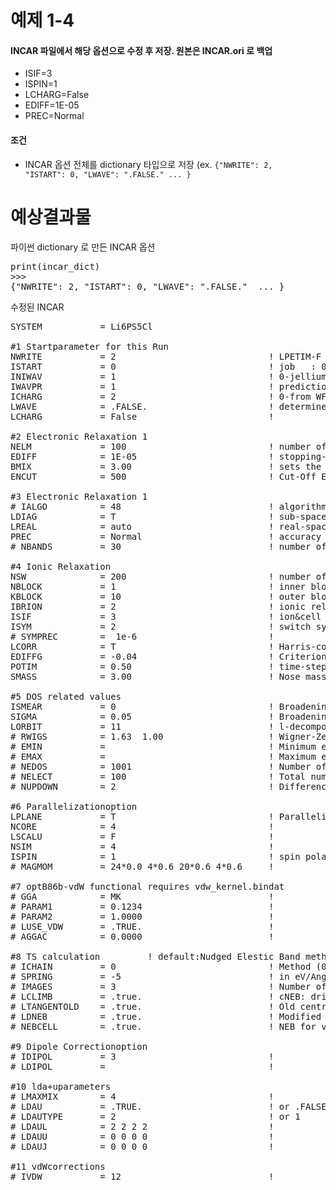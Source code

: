 # 예제 1-4
#### INCAR 파일에서 해당 옵션으로 수정 후 저장. 원본은 INCAR.ori 로 백업
- ISIF=3
- ISPIN=1
- LCHARG=False
- EDIFF=1E-05
- PREC=Normal
#### 조건    
- INCAR 옵션 전체를 dictionary 타입으로 저장 (ex. <code>{"NWRITE": 2, "ISTART": 0, "LWAVE": ".FALSE."  ... }</code>

# 예상결과물
파이썬 dictionary 로 만든 INCAR 옵션
<pre>
print(incar_dict)
>>>
{"NWRITE": 2, "ISTART": 0, "LWAVE": ".FALSE."  ... }
</pre>
수정된 INCAR
<pre>
SYSTEM           = Li6PS5Cl                      

#1 Startparameter for this Run
NWRITE           = 2                             ! LPETIM-F    write-flag & timer
ISTART           = 0                             ! job   : 0-new  1-contEcut  2-sameBS
INIWAV           = 1                             ! 0-jellium  1-random
IWAVPR           = 1                             ! prediction:  0-non 1-charg 2-wave 3-comb
ICHARG           = 2                             ! 0-from WF  1-from CHGCAR  2-from atom  11-12-fixed
LWAVE            = .FALSE.                       ! determines whether the wavefunctions are written to the WAVECAR file
LCHARG           = False                         !

#2 Electronic Relaxation 1
NELM             = 100                           ! number of iterations
EDIFF            = 1E-05                         ! stopping-criterion for ELM
BMIX             = 3.00                          ! sets the cutoff wave vector for Kerker mixing for the magnetization density
ENCUT            = 500                           ! Cut-Off Energy

#3 Electronic Relaxation 1
# IALGO          = 48                            ! algorithm for the e-relax
LDIAG            = T                             ! sub-space diagonalisation
LREAL            = auto                          ! real-space projection
PREC             = Normal                        ! accuracy
# NBANDS         = 30                            ! number of bands for diagonalization

#4 Ionic Relaxation
NSW              = 200                           ! number of steps for IOM
NBLOCK           = 1                             ! inner block
KBLOCK           = 10                            ! outer block
IBRION           = 2                             ! ionic relax: 0-MD 1-quasi-New 2-CG
ISIF             = 3                             ! ion&cell relax: 0-MD 2-ion&stress 3-ion&cell&stress
ISYM             = 2                             ! switch symmetry stuff ON (1 or 2) or OFF (0)
# SYMPREC        =  1e-6                         !
LCORR            = T                             ! Harris-correction to forces
EDIFFG           = -0.04                         ! Criterion for geom opt (eV/Ang)
POTIM            = 0.50                          ! time-step for ionic motion (fs)
SMASS            = 3.00                          ! Nose mass-parameter (am)

#5 DOS related values
ISMEAR           = 0                             ! Broadening methode -5-tet -1-fermi 0-gaus 1-mp 2-mp2
SIGMA            = 0.05                          ! Broadening in eV
LORBIT           = 11                            ! l-decomposed DOS
# RWIGS          = 1.63  1.00                    ! Wigner-Zeits radius
# EMIN           =                               ! Minimum energy for DOS
# EMAX           =                               ! Maximum energy for DOS
# NEDOS          = 1001                          ! Number of DOS points
# NELECT         = 100                           ! Total number of electrons
# NUPDOWN        = 2                             ! Difference between UP&DOWN electrons

#6 Parallelizationoption
LPLANE           = T                             ! Parallelization for PWs
NCORE            = 4                             !
LSCALU           = F                             !
NSIM             = 4                             !
ISPIN            = 1                             ! spin polarized-2, non spin polarized-1
# MAGMOM         = 24*0.0 4*0.6 20*0.6 4*0.6     !

#7 optB86b-vdW functional requires vdw_kernel.bindat
# GGA            = MK                            !
# PARAM1         = 0.1234                        !
# PARAM2         = 1.0000                        !
# LUSE_VDW       = .TRUE.                        !
# AGGAC          = 0.0000                        !

#8 TS calculation         ! default:Nudged Elestic Band method
# ICHAIN         = 0                             ! Method (0-NEB, 1-Dynamical matrix, 2-Dimer, 3-Lanczos)
# SPRING         = -5                            ! in eV/Ang*2 (sping constant)
# IMAGES         = 3                             ! Number of images btw Reactant & Product
# LCLIMB         = .true.                        ! cNEB: driven up to the saddle point
# LTANGENTOLD    = .true.                        ! Old central difference tangent
# LDNEB          = .true.                        ! Modified doubble nudging
# NEBCELL        = .true.                        ! NEB for variable cell (w/ ISIF-3)

#9 Dipole Correctionoption
# IDIPOL         = 3                             !
# LDIPOL         =                               !

#10 lda+uparameters
# LMAXMIX        = 4                             !
# LDAU           = .TRUE.                        ! or .FALSE.
# LDAUTYPE       = 2                             ! or 1
# LDAUL          = 2 2 2 2                       !
# LDAUU          = 0 0 0 0                       !
# LDAUJ          = 0 0 0 0                       !

#11 vdWcorrections
# IVDW           = 12                            !

</pre>
